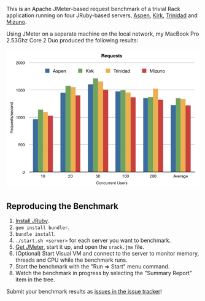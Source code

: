 This is an Apache JMeter-based request benchmark of a trivial Rack
application running on four JRuby-based servers, [Aspen][], [Kirk][],
[Trinidad][] and [Mizuno][].

Using JMeter on a separate machine on the local network, my MacBook
Pro 2.53Ghz Core 2 Duo produced the following results:

![requests](https://github.com/nicksieger/simple-rack-benchmark/raw/master/data/Requests.png)

## Reproducing the Benchmark

1. [Install JRuby](http://www.jruby.org/getting-started).
2. `gem install bundler`.
3. `bundle install`.
4. `./start.sh <server>` for each server you want to benchmark.
5. [Get JMeter](http://jakarta.apache.org/site/downloads/downloads_jmeter.cgi), start it up,
   and open the `srack.jmx` file.
6. (Optional) Start Visual VM and connect to the server to monitor
   memory, threads and CPU while the benchmark runs.
7. Start the benchmark with the "Run => Start" menu command.
8. Watch the benchmark in progress by selecting the "Summary Report"
   item in the tree.

Submit your benchmark results as [issues in the issue tracker][issues]!

[Aspen]: https://github.com/kevwil/aspen
[Kirk]: https://github.com/strobecorp/kirk
[Trinidad]: https://github.com/calavera/trinidad
[Mizuno]: https://github.com/matadon/mizuno
[issues]: https://github.com/simple-rack-benchmark/issues
